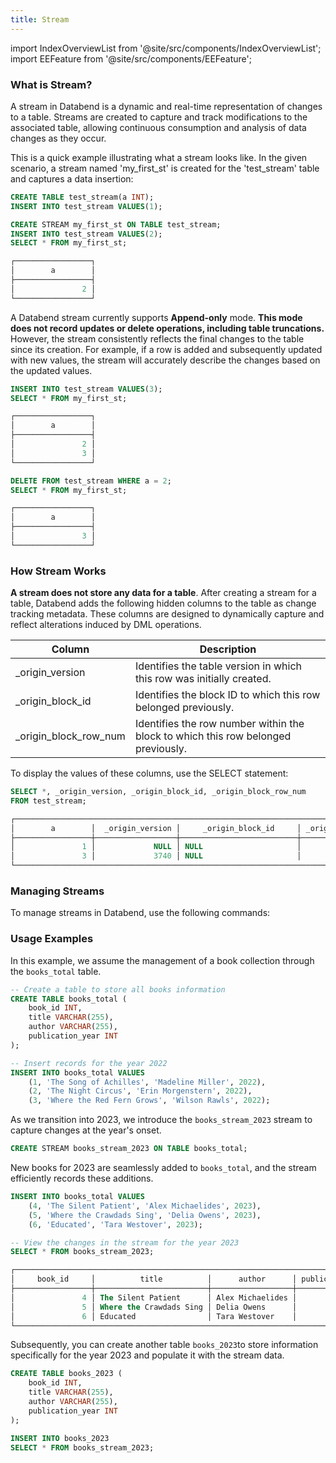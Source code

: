 ```yaml
---
title: Stream
---
```

import IndexOverviewList from '@site/src/components/IndexOverviewList';
import EEFeature from '@site/src/components/EEFeature';

<EEFeature featureName='STREAM'/>

### What is Stream?

A stream in Databend is a dynamic and real-time representation of changes to a table. Streams are created to capture and track modifications to the associated table, allowing continuous consumption and analysis of data changes as they occur.

This is a quick example illustrating what a stream looks like. In the given scenario, a stream named 'my_first_st' is created for the 'test_stream' table and captures a data insertion:
 
```sql title='Example:'
CREATE TABLE test_stream(a INT);
INSERT INTO test_stream VALUES(1);

CREATE STREAM my_first_st ON TABLE test_stream;
INSERT INTO test_stream VALUES(2);
SELECT * FROM my_first_st;

┌─────────────────┐
│        a        │
├─────────────────┤
│               2 │
└─────────────────┘
```

A Databend stream currently supports **Append-only** mode. **This mode does not record updates or delete operations, including table truncations.** However, the stream consistently reflects the final changes to the table since its creation. For example, if a row is added and subsequently updated with new values, the stream will accurately describe the changes based on the updated values.

```sql title='Example continued:'
INSERT INTO test_stream VALUES(3);
SELECT * FROM my_first_st;

┌─────────────────┐
│        a        │
├─────────────────┤
│               2 │
│               3 │
└─────────────────┘

DELETE FROM test_stream WHERE a = 2;
SELECT * FROM my_first_st;

┌─────────────────┐
│        a        │
├─────────────────┤
│               3 │
└─────────────────┘
```

### How Stream Works

**A stream does not store any data for a table**. After creating a stream for a table, Databend adds the following hidden columns to the table as change tracking metadata. These columns are designed to dynamically capture and reflect alterations induced by DML operations.

| Column                | Description                                                                       |
|-----------------------|-----------------------------------------------------------------------------------|
| _origin_version       | Identifies the table version in which this row was initially created.             |
| _origin_block_id      | Identifies the block ID to which this row belonged previously.                    |
| _origin_block_row_num | Identifies the row number within the block to which this row belonged previously. |

To display the values of these columns, use the SELECT statement:

```sql title='Example continued:'
SELECT *, _origin_version, _origin_block_id, _origin_block_row_num 
FROM test_stream;

┌───────────────────────────────────────────────────────────────────────────────────────┐
│        a        │  _origin_version │     _origin_block_id     │ _origin_block_row_num │
├─────────────────┼──────────────────┼──────────────────────────┼───────────────────────┤
│               1 │             NULL │ NULL                     │                  NULL │
│               3 │             3740 │ NULL                     │                  NULL │
└───────────────────────────────────────────────────────────────────────────────────────┘
```

### Managing Streams

To manage streams in Databend, use the following commands:

<IndexOverviewList />

### Usage Examples

In this example, we assume the management of a book collection through the `books_total` table.

```sql
-- Create a table to store all books information
CREATE TABLE books_total (
    book_id INT,
    title VARCHAR(255),
    author VARCHAR(255),
    publication_year INT
);

-- Insert records for the year 2022
INSERT INTO books_total VALUES
    (1, 'The Song of Achilles', 'Madeline Miller', 2022),
    (2, 'The Night Circus', 'Erin Morgenstern', 2022),
    (3, 'Where the Red Fern Grows', 'Wilson Rawls', 2022);
```

As we transition into 2023, we introduce the `books_stream_2023` stream to capture changes at the year's onset.

```sql
CREATE STREAM books_stream_2023 ON TABLE books_total;
```

New books for 2023 are seamlessly added to `books_total`, and the stream efficiently records these additions.

```sql
INSERT INTO books_total VALUES
    (4, 'The Silent Patient', 'Alex Michaelides', 2023),
    (5, 'Where the Crawdads Sing', 'Delia Owens', 2023),
    (6, 'Educated', 'Tara Westover', 2023);

-- View the changes in the stream for the year 2023
SELECT * FROM books_stream_2023;

┌─────────────────────────────────────────────────────────────────────────────────┐
│     book_id     │          title          │      author      │ publication_year │
├─────────────────┼─────────────────────────┼──────────────────┼──────────────────┤
│               4 │ The Silent Patient      │ Alex Michaelides │             2023 │
│               5 │ Where the Crawdads Sing │ Delia Owens      │             2023 │
│               6 │ Educated                │ Tara Westover    │             2023 │
└─────────────────────────────────────────────────────────────────────────────────┘
```

Subsequently, you can create another table `books_2023`to store information specifically for the year 2023 and populate it with the stream data.

```sql
CREATE TABLE books_2023 (
    book_id INT,
    title VARCHAR(255),
    author VARCHAR(255),
    publication_year INT
);

INSERT INTO books_2023
SELECT * FROM books_stream_2023;
```
